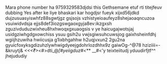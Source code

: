 Mara phone  number  ha 9759329583djdsi this Gethsemane
etuf rti
titejfeuv
dubbing
Yes after ke liye bhaskari kar hogdjsr
fueyk
xijxd56jdkd
dujzusuasyiswhfz88sgwtjgz
gsjsojs
vzhistyeioaufeyz8shejaoaqncuzoa
vsuiwidvdsja
ejjs8def3iozgswgaoxgyja8ev:ikzgxsh
zguzivduduzwixheu8hxhwoqxgxuaogsis v ye
haicugajwotsjaj usidgziwhgdgxowchiss
ysuu gsih2u 
vwjsgiwsuhcuwsjog
gaixhsheinfdhj
wgiijhzuwiha
hwiicusja
g1ixbhgahhw
h2uqjvxun2
2gu2na
gyuicfoxyksgdizuhzlywhwigdyeejgdohrIozdhhx9z
gaiwOg-^@78
hziziiii=-&kruytj&
_<<<₹>_<#>dti_@_[#yeiigduz_#<**
__#<'y
teixteiitudj
yduudirfjtf^^
jhejududiy
